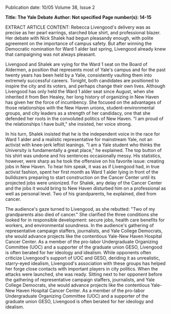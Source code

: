 Publication date: 10/05
Volume 38, Issue 2

**Title: The Yale Debate**
**Author: Not specified**
**Page number(s): 14-15**

EXTRACT ARTICLE CONTENT:
Rebecca Livengood's delivery was as precise as her pearl earrings, starched blue shirt, and professional blazer. Her debate with Nick Shalek had begun pleasandy enough, with polite agreement on the importance of campus safety. But after winning the Democratic nomination for Ward 1 alder last spring, Livengood already knew that campaigning was not always pleasant.


Livengood and Shalek are vying for the Ward 1 seat on the Board of Aldermen, a position that represents most of Yale's campus and for the past twenty years has been held by a Yalie, consistently vaulting them into extremely successful careers. Tonight, both candidates are positioned to inspire the city and its voters, and perhaps change their own lives.  Although Livengood has only held the Ward 1 alder seat since August, when she inherited it from Ben Healey, her long history of organizing in New Haven has given her the force of incumbency. She focused on the advantages of those relationships with the New Haven unions, student-environmental groups, and city leaders as a strength of her candidacy, one that she defended her roots in the convoluted politics of New Haven. "I am proud of the relationships I have built," she insisted, her voice strong.


In his turn, Shalek insisted that he is the independent voice in the race for Ward 1 alder and a realistic representative for mainstream Yale, not an activist with knee-jerk leftist leanings. "I am a Yale student who thinks the University is fundamentally a great place," he explained. The top button of his shirt was undone and his sentences occasionally messy. His statistics, however, were sharp as he took the offensive on his favorite issue: creating jobs in New Haven. To hear him speak, it was as if Livengood had, in true activist fashion, spent her first month as Ward 1 alder lying in front of the bulldozers preparing to start construction on the Cancer Center until its projected jobs were unionized. For Shalek, any delay of the Cancer Center and the jobs it would bring to New Haven disturbed him on a professional as well as personal level. Two of his grandparents, he explained, died from cancer.


The audience's gaze turned to Livengood, as she rebutted: "Two of my grandparents also died of cancer." She clarified the three conditions she looked for in responsible development: secure jobs, health care benefits for workers, and environmental soundness. In the audience's gathering of representative campaign staffers, journalists, and Yale College Democrats, she would advance projects like the contentious Yale-New Haven Hospital Cancer Center. As a member of the pro-labor Undergraduate Organizing Committee (UOC) and a supporter of the graduate union GESO, Livengood is often berated for her ideology and idealism. While opponents often criticize Livengood's support of UOC and GESO, deriding it as unrealistic, starry-eyed idealism, Livengood's association with these groups has helped her forge close contacts with important players in city politics.  When the attacks were launched, she was ready. Sitting next to her opponent before the gathering of representative campaign staffers, journalists, and Yale College Democrats, she would advance projects like the contentious Yale-New Haven Hospital Cancer Center. As a member of the pro-labor Undergraduate Organizing Committee (UOC) and a supporter of the graduate union GESO, Livengood is often berated for her ideology and idealism.